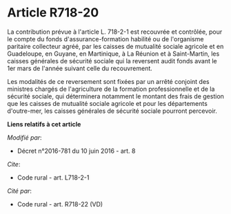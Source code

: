 # Article R718-20

La contribution prévue à l'article L. 718-2-1 est recouvrée et contrôlée, pour le compte du fonds d'assurance-formation
habilité ou de l'organisme paritaire collecteur agréé, par les caisses de mutualité sociale agricole et               en
Guadeloupe, en Guyane, en Martinique, à La Réunion et à Saint-Martin, les caisses générales de sécurité sociale qui la
reversent audit fonds avant le 1er mars de l'année suivant celle du recouvrement. 

Les modalités de ce reversement sont fixées par un arrêté conjoint des ministres chargés de l'agriculture de la formation
professionnelle et de la sécurité sociale, qui déterminera notamment le montant des frais de gestion que les caisses de
mutualité sociale agricole et pour les départements d'outre-mer, les caisses générales de sécurité sociale pourront
percevoir.

**Liens relatifs à cet article**

_Modifié par_:

  - Décret n°2016-781 du 10 juin 2016 - art. 8

_Cite_:

  - Code rural - art. L718-2-1

_Cité par_:

  - Code rural - art. R718-22 (VD)

